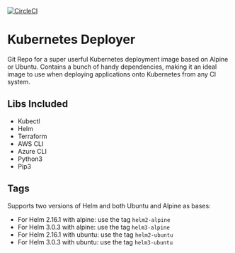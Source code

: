 [![CircleCI](https://circleci.com/gh/colibridigital/kubernetes-deployer.svg?style=svg)](https://circleci.com/gh/colibridigital/kubernetes-deployer)

# Kubernetes Deployer
Git Repo for a super userful Kubernetes deployment image based on Alpine or Ubuntu.  Contains a bunch of handy dependencies, making it an ideal image to use when deploying applications onto Kubernetes from any CI system.

## Libs Included
- Kubectl
- Helm
- Terraform
- AWS CLI
- Azure CLI
- Python3
- Pip3

## Tags
Supports two versions of Helm and both Ubuntu and Alpine as bases:
- For Helm 2.16.1 with alpine: use the tag `helm2-alpine`
- For Helm 3.0.3 with alpine: use the tag `helm3-alpine`
- For Helm 2.16.1 with ubuntu: use the tag `helm2-ubuntu`
- For Helm 3.0.3 with ubuntu: use the tag `helm3-ubuntu`

